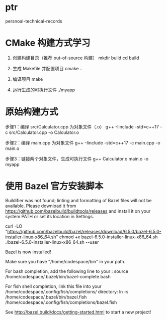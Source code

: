 # ptr

persnoal-technical-records

# CMake 构建方式学习

1. 创建构建目录（推荐 out-of-source 构建）
mkdir build
cd build

2. 生成 Makefile 并配置项目
cmake ..

3. 编译项目
make

4. 运行生成的可执行文件
./myapp

# 原始构建方式

步骤1：编译 src/Calculator.cpp 为对象文件（.o）
g++ -Iinclude -std=c++17 -c src/Calculator.cpp -o Calculator.o

步骤2：编译 main.cpp 为对象文件
g++ -Iinclude -std=c++17 -c main.cpp -o main.o

步骤3：链接两个对象文件，生成可执行文件
g++ Calculator.o main.o -o myapp

# 使用 Bazel 官方安装脚本

Buildifier was not found; linting and formatting of Bazel files will not be available. Please download it from https://github.com/bazelbuild/buildtools/releases and install it on your system PATH or set its location in Settings.

curl -LO "https://github.com/bazelbuild/bazel/releases/download/6.5.0/bazel-6.5.0-installer-linux-x86_64.sh"
chmod +x bazel-6.5.0-installer-linux-x86_64.sh
./bazel-6.5.0-installer-linux-x86_64.sh --user


Bazel is now installed!

Make sure you have "/home/codespace/bin" in your path.

For bash completion, add the following line to your :
  source /home/codespace/.bazel/bin/bazel-complete.bash

For fish shell completion, link this file into your
/home/codespace/.config/fish/completions/ directory:
  ln -s /home/codespace/.bazel/bin/bazel.fish /home/codespace/.config/fish/completions/bazel.fish

See http://bazel.build/docs/getting-started.html to start a new project!
